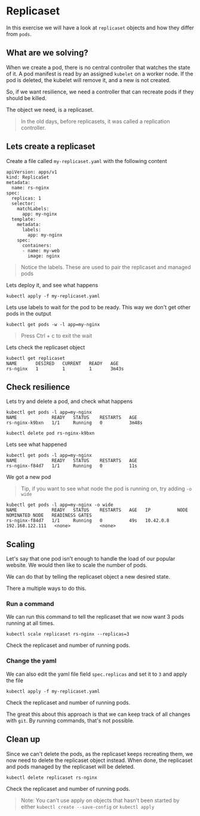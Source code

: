 # Replicaset

In this exercise we will have a look at `replicaset` objects and how they differ from `pods`.

## What are we solving?
When we create a pod, there is no central controller that watches the state of it. A pod manifest is read by an assigned `kubelet` on a worker node. If the pod is deleted, the kubelet will remove it, and a new is not created.

So, if we want resilience, we need a controller that can recreate pods if they should be killed. 

The object we need, is a replicaset.

> In the old days, before replicasets, it was called a replication controller.

## Lets create a replicaset
Create a file called `my-replicaset.yaml` with the following content
```
apiVersion: apps/v1
kind: ReplicaSet
metadata:
  name: rs-nginx
spec:
  replicas: 1
  selector:
    matchLabels:
      app: my-nginx
  template:
    metadata:
      labels:
        app: my-nginx
    spec:
      containers:
      - name: my-web
        image: nginx
```
> Notice the labels. These are used to pair the replicaset and managed pods

Lets deploy it, and see what happens
```
kubectl apply -f my-replicaset.yaml
```
Lets use labels to wait for the pod to be ready. This way we don't get other pods in the output
```
kubectl get pods -w -l app=my-nginx
```
> Press Ctrl + c to exit the wait

Lets check the replicaset object
```
kubectl get replicaset
NAME       DESIRED   CURRENT   READY   AGE
rs-nginx   1         1         1       3m43s
```

## Check resilience
Lets try and delete a pod, and check what happens
```
kubectl get pods -l app=my-nginx
NAME             READY   STATUS    RESTARTS   AGE
rs-nginx-k9bxn   1/1     Running   0          3m48s

kubectl delete pod rs-nginx-k9bxn
```

Lets see what happened
```
kubectl get pods -l app=my-nginx
NAME             READY   STATUS    RESTARTS   AGE
rs-nginx-f84d7   1/1     Running   0          11s
```
We got a new pod

> Tip, if you want to see what node the pod is running on, try adding `-o wide`

```
kubectl get pods -l app=my-nginx -o wide
NAME             READY   STATUS    RESTARTS   AGE   IP          NODE              NOMINATED NODE   READINESS GATES
rs-nginx-f84d7   1/1     Running   0          49s   10.42.0.8   192.168.122.111   <none>           <none>
```

## Scaling
Let's say that one pod isn't enough to handle the load of our popular website. We would then like to scale the number of pods.

We can do that by telling the replicaset object a new desired state.

There a multiple ways to do this.

### Run a command
We can run this command to tell the replicaset that we now want 3 pods running at all times.
```
kubectl scale replicaset rs-nginx --replicas=3
```
Check the replicaset and number of running pods.


### Change the yaml
We can also edit the yaml file field `spec.replicas` and set it to `3` and apply the file
```
kubectl apply -f my-replicaset.yaml
```

Check the replicaset and number of running pods.

The great this about this approach is that we can keep track of all changes with `git`. By running commands, that's not possible.

## Clean up
Since we can't delete the pods, as the replicaset keeps recreating them, we now need to delete the replicaset object instead. When done, the replicaset and pods managed by the replicaset will be deleted.

```
kubectl delete replicaset rs-nginx
```

Check the replicaset and number of running pods.

> Note: You can't use apply on objects that hasn't been started by either `kubectl create --save-config` or `kubectl apply`